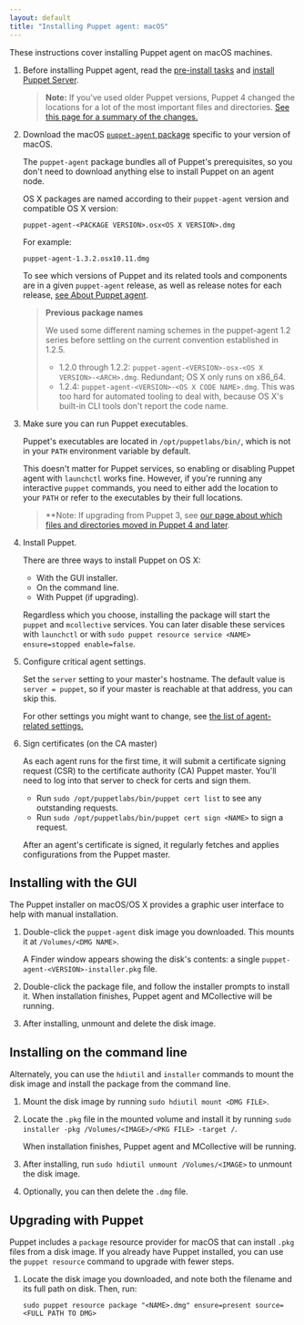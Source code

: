 ```yaml
---
layout: default
title: "Installing Puppet agent: macOS"
---
```


[server_install]: {{puppetserver}}/install_from_packages.html
[where]: ./whered_it_go.html
[agent_settings]: ./config_important_settings.html#settings-for-agents-all-nodes

These instructions cover installing Puppet agent on macOS machines.

1.  Before installing Puppet agent, read the [pre-install tasks](./install_pre.html) and [install Puppet Server][server_install].

    > **Note:** If you've used older Puppet versions, Puppet 4 changed the locations for a lot of the most important files and directories. [See this page for a summary of the changes.][where]

2.  Download the macOS [`puppet-agent` package](https://downloads.puppetlabs.com/mac/) specific to your version of macOS.

    The `puppet-agent` package bundles all of Puppet's prerequisites, so you don't need to download anything else to install Puppet on an agent node.

    OS X packages are named according to their `puppet-agent` version and compatible OS X version:

    `puppet-agent-<PACKAGE VERSION>.osx<OS X VERSION>.dmg`

    For example:

    `puppet-agent-1.3.2.osx10.11.dmg`

    To see which versions of Puppet and its related tools and components are in a given `puppet-agent` release, as well as release notes for each release, [see About Puppet agent](./about_agent.html).

    > **Previous package names**
    >
    > We used some different naming schemes in the puppet-agent 1.2 series before settling on the current convention established in 1.2.5.
    >
    > -   1.2.0 through 1.2.2: `puppet-agent-<VERSION>-osx-<OS X VERSION>-<ARCH>.dmg`. Redundant; OS X only runs on x86_64.
    > -   1.2.4: `puppet-agent-<VERSION>-<OS X CODE NAME>.dmg`. This was too hard for automated tooling to deal with, because OS X's built-in CLI tools don't report the code name.

3.  Make sure you can run Puppet executables.

    Puppet's executables are located in `/opt/puppetlabs/bin/`, which is not in your `PATH` environment variable by default.

    This doesn't matter for Puppet services, so enabling or disabling Puppet agent with `launchctl` works fine. However, if you're running any interactive `puppet` commands, you need to either add the location to your `PATH` or refer to the executables by their full locations.

    > **Note: If upgrading from Puppet 3, see [our page about which files and directories moved in Puppet 4 and later][where].

4.  Install Puppet.

    There are three ways to install Puppet on OS X:

    -   With the GUI installer.
    -   On the command line.
    -   With Puppet (if upgrading).

    Regardless which you choose, installing the package will start the `puppet` and `mcollective` services. You can later disable these services with `launchctl` or with `sudo puppet resource service <NAME> ensure=stopped enable=false`.

5.  Configure critical agent settings.

    Set the `server` setting to your master's hostname. The default value is `server = puppet`, so if your master is reachable at that address, you can skip this.

    For other settings you might want to change, see [the list of agent-related settings.][agent_settings]

6.  Sign certificates (on the CA master)

    As each agent runs for the first time, it will submit a certificate signing request (CSR) to the certificate authority (CA) Puppet master. You'll need to log into that server to check for certs and sign them.

    -   Run `sudo /opt/puppetlabs/bin/puppet cert list` to see any outstanding requests.
    -   Run `sudo /opt/puppetlabs/bin/puppet cert sign <NAME>` to sign a request.

    After an agent's certificate is signed, it regularly fetches and applies configurations from the Puppet master.

## Installing with the GUI

The Puppet installer on macOS/OS X provides a graphic user interface to help with manual installation.

1.  Double-click the `puppet-agent` disk image you downloaded. This mounts it at `/Volumes/<DMG NAME>`.

    A Finder window appears showing the disk's contents: a single `puppet-agent-<VERSION>-installer.pkg` file.

2.  Double-click the package file, and follow the installer prompts to install it. When installation finishes, Puppet agent and MCollective will be running.

3.  After installing, unmount and delete the disk image.

## Installing on the command line

Alternately, you can use the `hdiutil` and `installer` commands to mount the disk image and install the package from the command line.

1.  Mount the disk image by running `sudo hdiutil mount <DMG FILE>`.

2.  Locate the `.pkg` file in the mounted volume and install it by running `sudo installer -pkg /Volumes/<IMAGE>/<PKG FILE> -target /`.

    When installation finishes, Puppet agent and MCollective will be running.

3.  After installing, run `sudo hdiutil unmount /Volumes/<IMAGE>` to unmount the disk image.

4.  Optionally, you can then delete the `.dmg` file.

## Upgrading with Puppet

Puppet includes a `package` resource provider for macOS that can install `.pkg` files from a disk image. If you already have Puppet installed, you can use the `puppet resource` command to upgrade with fewer steps.

1.  Locate the disk image you downloaded, and note both the filename and its full path on disk. Then, run:

    `sudo puppet resource package "<NAME>.dmg" ensure=present source=<FULL PATH TO DMG>`
